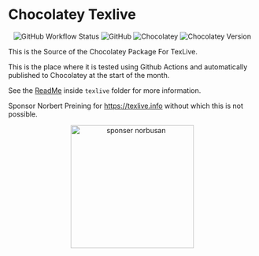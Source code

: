 # Chocolatey Texlive

<p align="center">
  <img alt="GitHub Workflow Status" src="https://img.shields.io/github/workflow/status/naveen521kk/chocolatey-texlive/publish?style=for-the-badge">
  <img alt="GitHub" src="https://img.shields.io/github/license/naveen521kk/chocolatey-texlive?style=for-the-badge">
  <img alt="Chocolatey" src="https://img.shields.io/chocolatey/dt/texlive?style=for-the-badge">
  <img alt="Chocolatey Version" src="https://img.shields.io/chocolatey/v/texlive?style=for-the-badge">
</p>

This is the Source of the Chocolatey Package For TexLive.

This is the place where it is tested using Github Actions and automatically published to Chocolatey at the start of the month.

See the [ReadMe](https://github.com/naveen521kk/chocolatey-texlive/blob/master/texlive/ReadMe.md) inside `texlive` folder for more information.

Sponsor Norbert Preining for https://texlive.info without which this is not possible.

<p align="center">
  <img src="https://cdn.jsdelivr.net/gh/naveen521kk/chocolatey-texlive@master/icons/sponsor.svg" alt="sponser norbusan" width="250">
</p>
